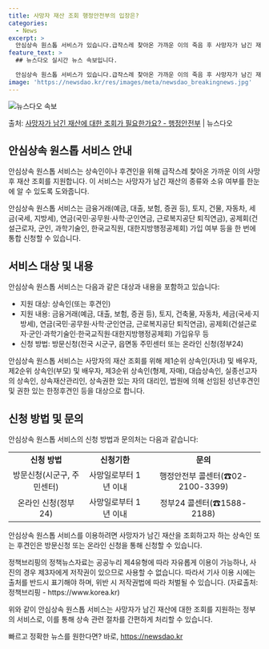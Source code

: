 ```yaml
---
title: 사망자 재산 조회 행정안전부의 입장은?
categories:
  - News
excerpt: >
  안심상속 원스톱 서비스가 있습니다.급작스레 찾아온 가까운 이의 죽음 후 사망자가 남긴 재산을 알려드립니다. …
feature_text: >
  ## 뉴스다오 실시간 뉴스 속보입니다.

  안심상속 원스톱 서비스가 있습니다.급작스레 찾아온 가까운 이의 죽음 후 사망자가 남긴 재산을 알려드립니다. …
image: 'https://newsdao.kr/res/images/meta/newsdao_breakingnews.jpg'
---
```


![뉴스다오 속보](https://newsdao.kr/res/images/meta/newsdao_breakingnews.jpg)

<p>출처: <a href="https://newsdao.kr/2757" rel="dofollow">사망자가 남긴 재산에 대한 조회가 필요한가요? - 행정안전부</a> | 뉴스다오</p>

<h2 data-ke-size="size26">안심상속 원스톱 서비스 안내</h2>
안심상속 원스톱 서비스는 상속인이나 후견인을 위해 급작스레 찾아온 가까운 이의 사망 후 재산 조회를 지원합니다. 이 서비스는 사망자가 남긴 재산의 종류와 소유 여부를 한눈에 알 수 있도록 도와줍니다.

<p data-ke-size="size16">안심상속 원스톱 서비스는 금융거래(예금, 대출, 보험, 증권 등), 토지, 건물, 자동차, 세금(국세, 지방세), 연금(국민·공무원·사학·군인연금, 근로복지공단 퇴직연금), 공제회(건설근로자, 군인, 과학기술인, 한국교직원, 대한지방행정공제회) 가입 여부 등을 한 번에 통합 신청할 수 있습니다.</p>

<h2 data-ke-size="size26">서비스 대상 및 내용</h2>
안심상속 원스톱 서비스는 다음과 같은 대상과 내용을 포함하고 있습니다:
<ul>
    <li>지원 대상: 상속인(또는 후견인)</li>
    <li>지원 내용: 금융거래(예금, 대출, 보험, 증권 등), 토지, 건축물, 자동차, 세금(국세·지방세), 연금(국민·공무원·사학·군인연금, 근로복지공단 퇴직연금), 공제회(건설근로자·군인·과학기술인·한국교직원·대한지방행정공제회) 가입유무 등</li>
    <li>신청 방법: 방문신청(전국 시군구, 읍면동 주민센터 또는 온라인 신청(정부24)</li>
</ul>

<p data-ke-size="size16">안심상속 원스톱 서비스는 사망자의 재산 조회를 위해 제1순위 상속인(자녀) 및 배우자, 제2순위 상속인(부모) 및 배우자, 제3순위 상속인(형제, 자매), 대습상속인, 실종선고자의 상속인, 상속재산관리인, 상속권한 있는 자의 대리인, 법원에 의해 선임된 성년후견인 및 권한 있는 한정후견인 등을 대상으로 합니다.</p>

<h2 data-ke-size="size26">신청 방법 및 문의</h2>
안심상속 원스톱 서비스의 신청 방법과 문의처는 다음과 같습니다:
<table>
    <tr>
        <td style="text-align: center; height: 17px;"><b>신청 방법</b></td>
        <td style="text-align: center; height: 17px;"><b>신청기한</b></td>
        <td style="text-align: center; height: 17px;"><b>문의</b></td>
    </tr>
    <tr>
        <td style="text-align: center; height: 17px;">방문신청(시군구, 주민센터)</td>
        <td style="text-align: center; height: 17px;">사망일로부터 1년 이내</td>
        <td style="text-align: center; height: 17px;">행정안전부 콜센터(☎02-2100-3399)</td>
    </tr>
    <tr>
        <td style="text-align: center; height: 17px;">온라인 신청(정부24)</td>
        <td style="text-align: center; height: 17px;">사망일로부터 1년 이내</td>
        <td style="text-align: center; height: 17px;">정부24 콜센터(☎1588-2188)</td>
    </tr>
</table>

<p data-ke-size="size16">안심상속 원스톱 서비스를 이용하려면 사망자가 남긴 재산을 조회하고자 하는 상속인 또는 후견인은 방문신청 또는 온라인 신청을 통해 신청할 수 있습니다.</p>

<p data-ke-size="size16">정책브리핑의 정책뉴스자료는 공공누리 제4유형에 따라 자유롭게 이용이 가능하나, 사진의 경우 제3자에게 저작권이 있으므로 사용할 수 없습니다. 따라서 기사 이용 시에는 출처를 반드시 표기해야 하며, 위반 시 저작권법에 따라 처벌될 수 있습니다. (자료출처: 정책브리핑 - https://www.korea.kr)</p>

위와 같이 안심상속 원스톱 서비스는 사망자가 남긴 재산에 대한 조회를 지원하는 정부의 서비스로, 이를 통해 상속 관련 절차를 간편하게 처리할 수 있습니다. 

빠르고 정확한 뉴스를 원한다면? 바로, <a href="https://newsdao.kr" rel="dofollow">https://newsdao.kr</a>


    
